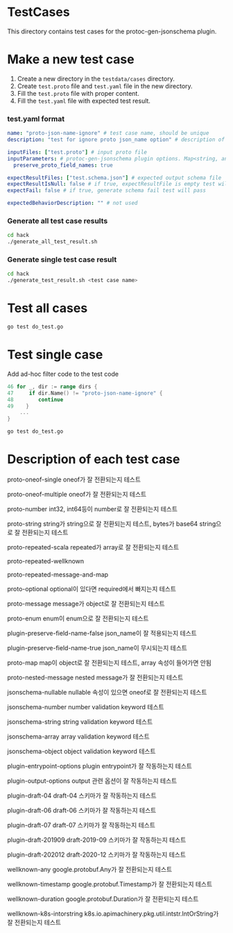 # TestCases

This directory contains test cases for the protoc-gen-jsonschema plugin.

# Make a new test case

1. Create a new directory in the `testdata/cases` directory.
2. Create `test.proto` file and `test.yaml` file in the new directory.
3. Fill the `test.proto` file with proper content.
4. Fill the `test.yaml` file with expected test result.

### test.yaml format

```yaml
name: "proto-json-name-ignore" # test case name, should be unique
description: "test for ignore proto json_name option" # description of the test case

inputFiles: ["test.proto"] # input proto file
inputParameters: # protoc-gen-jsonschema plugin options. Map<string, any> type
  preserve_proto_field_names: true

expectResultFiles: ["test.schema.json"] # expected output schema file
expectResultIsNull: false # if true, expectResultFile is empty test will pass
expectFail: false # if true, generate schema fail test will pass

expectedBehaviorDescription: "" # not used
```

### Generate all test case results

```sh
cd hack
./generate_all_test_result.sh
```

### Generate single test case result

```sh
cd hack
./generate_test_result.sh <test case name>
```

# Test all cases

```sh
go test do_test.go
```

# Test single case

Add ad-hoc filter code to the test code
```go
46 for _, dir := range dirs {
47     if dir.Name() != "proto-json-name-ignore" {
48        continue
49    }
    ...
}
```

```sh
go test do_test.go
```

# Description of each test case

proto-oneof-single oneof가 잘 전환되는지 테스트

proto-oneof-multiple oneof가 잘 전환되는지 테스트

proto-number int32, int64등이 number로 잘 전환되는지 테스트

proto-string string가 string으로 잘 전환되는지 테스트, bytes가 base64 string으로 잘 전환되는지 테스트

proto-repeated-scala repeated가 array로 잘 전환되는지 테스트

proto-repeated-wellknown

proto-repeated-message-and-map

proto-optional optional이 있다면 required에서 빠지는지 테스트

proto-message message가 object로 잘 전환되는지 테스트

proto-enum enum이 enum으로 잘 전환되는지 테스트

plugin-preserve-field-name-false json_name이 잘 적용되는지 테스트

plugin-preserve-field-name-true json_name이 무시되는지 테스트

proto-map map이 object로 잘 전환되는지 테스트, array 속성이 들어가면 안됨

proto-nested-message nested message가 잘 전환되는지 테스트

jsonschema-nullable nullable 속성이 있으면 oneof로 잘 전환되는지 테스트

jsonschema-number number validation keyword 테스트

jsonschema-string string validation keyword 테스트

jsonschema-array array validation keyword 테스트

jsonschema-object object validation keyword 테스트

[//]: # (jsonschema-enum enum validation keyword 테스트)
[//]: # (jsonschema-const const validation keyword 테스트)

plugin-entrypoint-options plugin entrypoint가 잘 작동하는지 테스트

plugin-output-options output 관련 옵션이 잘 작동하는지 테스트

plugin-draft-04 draft-04 스키마가 잘 작동하는지 테스트

plugin-draft-06 draft-06 스키마가 잘 작동하는지 테스트

plugin-draft-07 draft-07 스키마가 잘 작동하는지 테스트

plugin-draft-201909 draft-2019-09 스키마가 잘 작동하는지 테스트

plugin-draft-202012 draft-2020-12 스키마가 잘 작동하는지 테스트

wellknown-any google.protobuf.Any가 잘 전환되는지 테스트

wellknown-timestamp google.protobuf.Timestamp가 잘 전환되는지 테스트

wellknown-duration google.protobuf.Duration가 잘 전환되는지 테스트

wellknown-k8s-intorstring k8s.io.apimachinery.pkg.util.intstr.IntOrString가 잘 전환되는지 테스트

